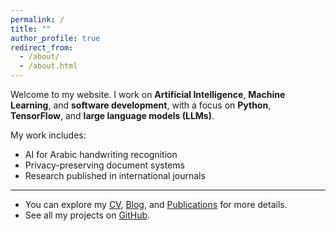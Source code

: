 ```yaml
---
permalink: /
title: ""
author_profile: true
redirect_from: 
  - /about/
  - /about.html
---
```



Welcome to my website. I work on **Artificial Intelligence**, **Machine Learning**, and **software development**, with a focus on **Python**, **TensorFlow**, and **large language models (LLMs)**.  

My work includes:  
- AI for Arabic handwriting recognition  
- Privacy-preserving document systems  
- Research published in international journals  
---

- You can explore my [CV](/cv), [Blog](/year-archive), and [Publications](/publications) for more details.
- See all my projects on [GitHub](https://github.com/eltay89?tab=repositories).
